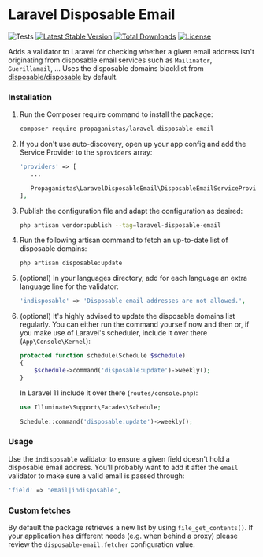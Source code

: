 # Laravel Disposable Email

![Tests](https://github.com/Propaganistas/Laravel-Disposable-Email/workflows/Tests/badge.svg?branch=master)
[![Latest Stable Version](https://poser.pugx.org/propaganistas/laravel-disposable-email/v/stable)](https://packagist.org/packages/propaganistas/laravel-disposable-email)
[![Total Downloads](https://poser.pugx.org/propaganistas/laravel-disposable-email/downloads)](https://packagist.org/packages/propaganistas/laravel-disposable-email)
[![License](https://poser.pugx.org/propaganistas/laravel-disposable-email/license)](https://packagist.org/packages/propaganistas/laravel-disposable-email)

Adds a validator to Laravel for checking whether a given email address isn't originating from disposable email services such as `Mailinator`, `Guerillamail`, ...
Uses the disposable domains blacklist from [disposable/disposable](https://github.com/disposable/disposable) by default.

### Installation

1. Run the Composer require command to install the package:

    ```bash
    composer require propaganistas/laravel-disposable-email
    ```

2. If you don't use auto-discovery, open up your app config and add the Service Provider to the `$providers` array:

     ```php
    'providers' => [
        ...
     
        Propaganistas\LaravelDisposableEmail\DisposableEmailServiceProvider::class,
    ],
    ```

3. Publish the configuration file and adapt the configuration as desired:

	```bash
    php artisan vendor:publish --tag=laravel-disposable-email
    ```

4. Run the following artisan command to fetch an up-to-date list of disposable domains:
    
    ```bash
    php artisan disposable:update
    ```

5. (optional) In your languages directory, add for each language an extra language line for the validator:

	```php
	'indisposable' => 'Disposable email addresses are not allowed.',
	```

6. (optional) It's highly advised to update the disposable domains list regularly. You can either run the command yourself now and then or, if you make use of Laravel's scheduler, include it over there (`App\Console\Kernel`): 
    ```php
    protected function schedule(Schedule $schedule)
	{
        $schedule->command('disposable:update')->weekly();
	}
    ```
    
    In Laravel 11 include it over there (`routes/console.php`):
    ```php
    use Illuminate\Support\Facades\Schedule;
    
    Schedule::command('disposable:update')->weekly();
    ```

### Usage

Use the `indisposable` validator to ensure a given field doesn't hold a disposable email address. You'll probably want to add it after the `email` validator to make sure a valid email is passed through:

```php
'field' => 'email|indisposable',
```

### Custom fetches

By default the package retrieves a new list by using `file_get_contents()`. 
If your application has different needs (e.g. when behind a proxy) please review the `disposable-email.fetcher` configuration value.
